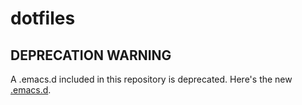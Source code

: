 # dotfiles
## DEPRECATION WARNING
A .emacs.d included in this repository is deprecated. Here's the new [.emacs.d](https://github.com/tsukachu/.emacs.d).